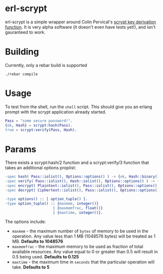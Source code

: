 erl-scrypt 
==========

erl-scrypt is a simple wrapper around Colin Pervical's [scrypt key derivation function](http://www.tarsnap.com/scrypt.html). It is very alpha software (it doesn't even have tests yet!), and isn't gauranteed to work.

# Building 

Currently, only a rebar build is supported

```
./rebar compile
```

# Usage

To test from the shell, run the `shell` script. This should give you an erlang prompt with the scrypt application already started.

```erlang
Pass = "some secure password!".
{ok, Hash} = scrypt:hash(Pass).
true = scrypt:verify(Pass, Hash).
```

# Params

There exists a scrypt:hash/2 function and a scrypt:verify/3 function that takes an additional options proplist:

```erlang
-spec hash( Pass::iolist(), Options::options() ) -> {ok, Hash::binary()} | {error, Reason::term()}.
-spec verify( Pass::iolist(), Hash::iolist(), Options::options() ) -> {ok, Hash::binary()} | {error, Reason::term()}.
-spec encrypt( Plaintext::iolist(), Pass::iolist(), Options::options() ) -> {ok, Ciphertext::binary()} | {error, Reason::term()}.
-spec decrypt( Ciphertext::iolist(), Pass::iolist(), Options::options() ) -> {ok, Plaintext::binary()} | {error, Reason::term()}.

-type options() :: [ option_tuple() ].
-type option_tuple() :: {maxmem, integer()} 
                      | {maxmemfrac, float()}
                      | {maxtime, integer()}.
```

The options include:

* `maxmem` - the maximum number of `bytes` of memory to be used in the operation. Any value less than 1 MB (1048576 bytes) will be treated as 1 MB. **Defaults to 1048576**
* `maxmemfrac` - the maximum memory to be used as fraction of total available resources. Any value equal to 0 or greater than 0.5 will result in 0.5 being used. **Defaults to 0.125**
* `maxtime` - the maximum time in `seconds` that the particular operation will take. **Defaults to 5**

